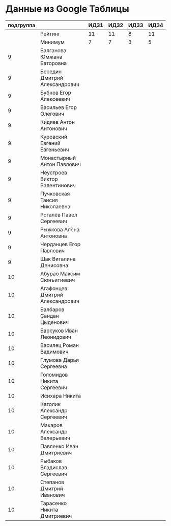 # Данные из Google Таблицы

| подгруппа |  | ИДЗ1 | ИДЗ2 | ИДЗ3 | ИДЗ4 |
| --- | --- | --- | --- | --- | --- |
|  | Рейтинг | 11 | 11 | 8 | 11 |
|  | Минимум | 7 | 7 | 3 | 5 |
| 9 | Балганова Юмжана Баторовна |  |  |  |  |
| 9 | Беседин Дмитрий Александрович |  |  |  |  |
| 9 | Бубнов Егор Алексеевич |  |  |  |  |
| 9 | Васильев Егор Олегович |  |  |  |  |
| 9 | Кидяев Антон Антонович |  |  |  |  |
| 9 | Куровский Евгений Евгеньевич |  |  |  |  |
| 9 | Монастырный Антон Павлович |  |  |  |  |
| 9 | Неустроев Виктор Валентинович |  |  |  |  |
| 9 | Пучковская Таисия Николаевна |  |  |  |  |
| 9 | Рогалёв Павел Сергеевич |  |  |  |  |
| 9 | Рыжкова Алёна Антоновна |  |  |  |  |
| 9 | Черданцев Егор Павлович |  |  |  |  |
| 9 | Шак Виталина Денисовна |  |  |  |  |
| 10 | Абурао Максим Сюнъитиевич |  |  |  |  |
| 10 | Агафонцев Дмитрий Александрович |  |  |  |  |
| 10 | Балбаров Сандан Цыденович |  |  |  |  |
| 10 | Барсуков Иван Леонидович |  |  |  |  |
| 10 | Василец Роман Вадимович |  |  |  |  |
| 10 | Глумова Дарья Сергеевна |  |  |  |  |
| 10 | Голомидов Никита Сергеевич |  |  |  |  |
| 10 | Исихара Никита |  |  |  |  |
| 10 | Католик Александр Сергеевич |  |  |  |  |
| 10 | Макаров Александр Валерьевич |  |  |  |  |
| 10 | Павленко Иван Дмитриевич |  |  |  |  |
| 10 | Рыбаков Владислав Сергеевич |  |  |  |  |
| 10 | Степанов Дмитрий Иванович |  |  |  |  |
| 10 | Тарасенко Никита Дмитриевич |  |  |  |  |
